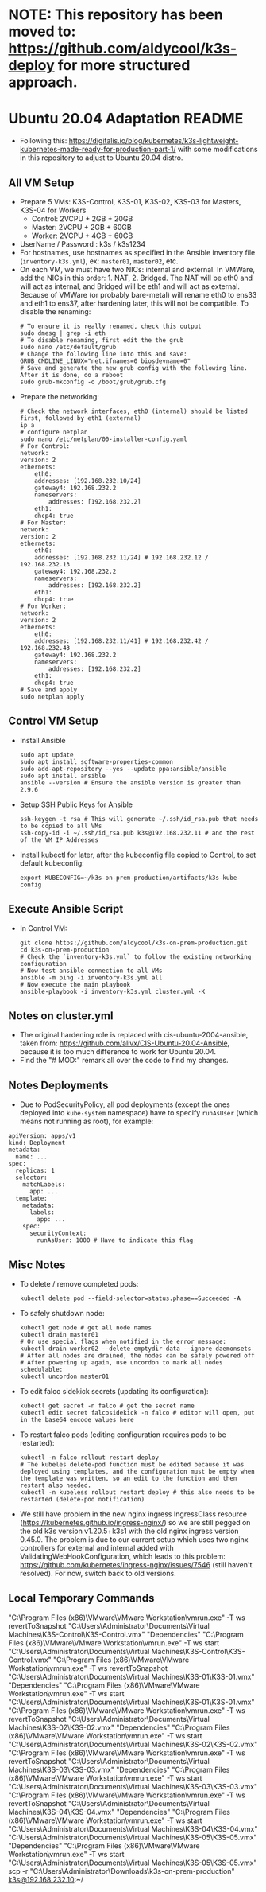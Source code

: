 # NOTE: This repository has been moved to: https://github.com/aldycool/k3s-deploy for more structured approach.

# Ubuntu 20.04 Adaptation README

- Following this: https://digitalis.io/blog/kubernetes/k3s-lightweight-kubernetes-made-ready-for-production-part-1/ with some modifications in this repository to adjust to Ubuntu 20.04 distro.

## All VM Setup
- Prepare 5 VMs: K3S-Control, K3S-01, K3S-02, K3S-03 for Masters, K3S-04 for Workers
  - Control: 2VCPU + 2GB + 20GB
  - Master: 2VCPU + 2GB + 60GB
  - Worker: 2VCPU + 4GB + 60GB
- UserName / Password : k3s / k3s1234
- For hostnames, use hostnames as specified in the Ansible inventory file (`inventory-k3s.yml`), ex: `master01`, `master02`, etc.
- On each VM, we must have two NICs: internal and external. In VMWare, add the NICs in this order: 1. NAT, 2. Bridged. The NAT will be eth0 and will act as internal, and Bridged will be eth1 and will act as external. Because of VMWare (or probably bare-metal) will rename eth0 to ens33 and eth1 to ens37, after hardening later, this will not be compatible. To disable the renaming:
  ```
  # To ensure it is really renamed, check this output
  sudo dmesg | grep -i eth
  # To disable renaming, first edit the the grub
  sudo nano /etc/default/grub
  # Change the following line into this and save:
  GRUB_CMDLINE_LINUX="net.ifnames=0 biosdevname=0"
  # Save and generate the new grub config with the following line. After it is done, do a reboot
  sudo grub-mkconfig -o /boot/grub/grub.cfg  
  ```
- Prepare the networking:
  ```
  # Check the network interfaces, eth0 (internal) should be listed first, followed by eth1 (external)
  ip a
  # configure netplan
  sudo nano /etc/netplan/00-installer-config.yaml
  # For Control:
  network:
  version: 2
  ethernets:
      eth0:
      addresses: [192.168.232.10/24]
      gateway4: 192.168.232.2
      nameservers:
          addresses: [192.168.232.2]
      eth1:
      dhcp4: true
  # For Master:
  network:
  version: 2
  ethernets:
      eth0:
      addresses: [192.168.232.11/24] # 192.168.232.12 / 192.168.232.13
      gateway4: 192.168.232.2
      nameservers:
          addresses: [192.168.232.2]
      eth1:
      dhcp4: true
  # For Worker:
  network:
  version: 2
  ethernets:
      eth0:
      addresses: [192.168.232.11/41] # 192.168.232.42 / 192.168.232.43
      gateway4: 192.168.232.2
      nameservers:
          addresses: [192.168.232.2]
      eth1:
      dhcp4: true
  # Save and apply
  sudo netplan apply
  ```

## Control VM Setup
- Install Ansible
  ```
  sudo apt update
  sudo apt install software-properties-common
  sudo add-apt-repository --yes --update ppa:ansible/ansible
  sudo apt install ansible
  ansible --version # Ensure the ansible version is greater than 2.9.6
  ```
- Setup SSH Public Keys for Ansible
  ```
  ssh-keygen -t rsa # This will generate ~/.ssh/id_rsa.pub that needs to be copied to all VMs
  ssh-copy-id -i ~/.ssh/id_rsa.pub k3s@192.168.232.11 # and the rest of the VM IP Addresses
  ```
- Install kubectl for later, after the kubeconfig file copied to Control, to set default kubeconfig:
  ```
  export KUBECONFIG=~/k3s-on-prem-production/artifacts/k3s-kube-config
  ```

## Execute Ansible Script
- In Control VM:
  ```
  git clone https://github.com/aldycool/k3s-on-prem-production.git
  cd k3s-on-prem-production
  # Check the `inventory-k3s.yml` to follow the existing networking configuration
  # Now test ansible connection to all VMs
  ansible -m ping -i inventory-k3s.yml all
  # Now execute the main playbook
  ansible-playbook -i inventory-k3s.yml cluster.yml -K
  ```

## Notes on cluster.yml
- The original hardening role is replaced with cis-ubuntu-2004-ansible, taken from: https://github.com/alivx/CIS-Ubuntu-20.04-Ansible, because it is too much difference to work for Ubuntu 20.04.
- Find the "# MOD:" remark all over the code to find my changes.

## Notes Deployments
- Due to PodSecurityPolicy, all pod deployments (except the ones deployed into `kube-system` namespace) have to specify `runAsUser` (which means not running as root), for example:
```
apiVersion: apps/v1
kind: Deployment
metadata:
  name: ...
spec:
  replicas: 1
  selector:
    matchLabels:
      app: ...
  template:
    metadata:
      labels:
        app: ...
    spec:
      securityContext:
        runAsUser: 1000 # Have to indicate this flag
```

## Misc Notes
- To delete / remove completed pods:
  ```
  kubectl delete pod --field-selector=status.phase==Succeeded -A
  ```
- To safely shutdown node:
  ```
  kubectl get node # get all node names
  kubectl drain master01
  # Or use special flags when notified in the error message:
  kubectl drain worker02 --delete-emptydir-data --ignore-daemonsets
  # After all nodes are drained, the nodes can be safely powered off
  # After powering up again, use uncordon to mark all nodes schedulable:
  kubectl uncordon master01
  ```
- To edit falco sidekick secrets (updating its configuration):
  ```
  kubectl get secret -n falco # get the secret name
  kubectl edit secret falcosidekick -n falco # editor will open, put in the base64 encode values here
  ```
- To restart falco pods (editing configuration requires pods to be restarted):
  ```
  kubectl -n falco rollout restart deploy
  # The kubeles delete-pod function must be edited because it was deployed using templates, and the configuration must be empty when the template was written, so an edit to the function and then restart also needed.
  kubectl -n kubeless rollout restart deploy # this also needs to be restarted (delete-pod notification)
  ```
- We still have problem in the new nginx ingress IngressClass resource (https://kubernetes.github.io/ingress-nginx/) so we are still pegged on the old k3s version v1.20.5+k3s1 with the old nginx ingress version 0.45.0. The problem is due to our current setup which uses two nginx controllers for external and internal added with ValidatingWebHookConfiguration, which leads to this problem: https://github.com/kubernetes/ingress-nginx/issues/7546 (still haven't resolved). For now, switch back to old versions.

## Local Temporary Commands
"C:\Program Files (x86)\VMware\VMware Workstation\vmrun.exe" -T ws revertToSnapshot "C:\Users\Administrator\Documents\Virtual Machines\K3S-Control\K3S-Control.vmx" "Dependencies"
"C:\Program Files (x86)\VMware\VMware Workstation\vmrun.exe" -T ws start "C:\Users\Administrator\Documents\Virtual Machines\K3S-Control\K3S-Control.vmx"
"C:\Program Files (x86)\VMware\VMware Workstation\vmrun.exe" -T ws revertToSnapshot "C:\Users\Administrator\Documents\Virtual Machines\K3S-01\K3S-01.vmx" "Dependencies"
"C:\Program Files (x86)\VMware\VMware Workstation\vmrun.exe" -T ws start "C:\Users\Administrator\Documents\Virtual Machines\K3S-01\K3S-01.vmx"
"C:\Program Files (x86)\VMware\VMware Workstation\vmrun.exe" -T ws revertToSnapshot "C:\Users\Administrator\Documents\Virtual Machines\K3S-02\K3S-02.vmx" "Dependencies"
"C:\Program Files (x86)\VMware\VMware Workstation\vmrun.exe" -T ws start "C:\Users\Administrator\Documents\Virtual Machines\K3S-02\K3S-02.vmx"
"C:\Program Files (x86)\VMware\VMware Workstation\vmrun.exe" -T ws revertToSnapshot "C:\Users\Administrator\Documents\Virtual Machines\K3S-03\K3S-03.vmx" "Dependencies"
"C:\Program Files (x86)\VMware\VMware Workstation\vmrun.exe" -T ws start "C:\Users\Administrator\Documents\Virtual Machines\K3S-03\K3S-03.vmx"
"C:\Program Files (x86)\VMware\VMware Workstation\vmrun.exe" -T ws revertToSnapshot "C:\Users\Administrator\Documents\Virtual Machines\K3S-04\K3S-04.vmx" "Dependencies"
"C:\Program Files (x86)\VMware\VMware Workstation\vmrun.exe" -T ws start "C:\Users\Administrator\Documents\Virtual Machines\K3S-04\K3S-04.vmx"
"C:\Users\Administrator\Documents\Virtual Machines\K3S-05\K3S-05.vmx" "Dependencies"
"C:\Program Files (x86)\VMware\VMware Workstation\vmrun.exe" -T ws start "C:\Users\Administrator\Documents\Virtual Machines\K3S-05\K3S-05.vmx"
scp -r "C:\Users\Administrator\Downloads\k3s-on-prem-production" k3s@192.168.232.10:~/


